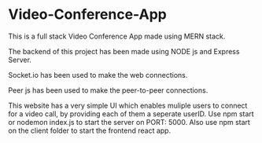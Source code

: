 # Video-Conference-App
This is a full stack Video Conference App made using MERN stack.

The backend of this project has been made using NODE js and Express Server. 

Socket.io has been used to make the web connections.

Peer js has been used to make the peer-to-peer connections. 

This website has a very simple UI which enables muliple users to connect for a video call, by providing each of them a seperate userID. 
Use npm start or nodemon index.js to start the server on PORT: 5000. Also use npm start on the client folder to start the frontend react app.
